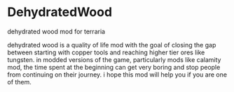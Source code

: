 # DehydratedWood
dehydrated wood mod for terraria

dehydrated wood is a quality of life mod with the goal of closing the gap between starting with copper tools and reaching higher tier ores like tungsten. in modded versions of the game, particularly mods like calamity mod, the time spent at the beginning can get very boring and stop people from continuing on their journey. i hope this mod will help you if you are one of them.
